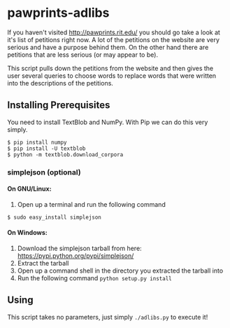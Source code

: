 pawprints-adlibs
==================

If you haven't visited http://pawprints.rit.edu/ you should go take a look at it's list of petitions right now. A lot of the petitions on the website are very serious and have a purpose behind them. On the other hand there are petitions that are less serious (or may appear to be).

This script pulls down the petitions from the website and then gives the user several queries to choose words to replace words that were written into the descriptions of the petitions.

## Installing Prerequisites

You need to install TextBlob and NumPy. With Pip we can do this very simply.

```
$ pip install numpy
$ pip install -U textblob
$ python -m textblob.download_corpora
```

### simplejson (optional)

#### On GNU/Linux:

  1. Open up a terminal and run the following command
  ```
  $ sudo easy_install simplejson
  ```

#### On Windows:

  1. Download the simplejson tarball from here: https://pypi.python.org/pypi/simplejson/
  2. Extract the tarball
  3. Open up a command shell in the directory you extracted the tarball into
  4. Run the following command `python setup.py install`

## Using

This script takes no parameters, just simply `./adlibs.py` to execute it!
